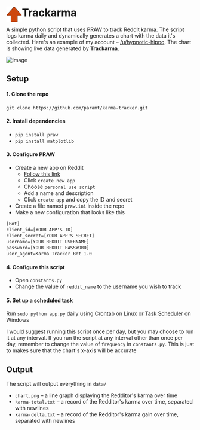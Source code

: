 # Trackarma <img align="left" width=42 src="https://raw.githubusercontent.com/paramt/trackarma/master/docs/favicon.png?token=AWeLQiGY-__a5z-tlmqkEbqufElP1UiXks5conorwA%3D%3D">

A simple python script that uses [PRAW](https://praw.readthedocs.io/en/latest/) 
to track Reddit karma. The script logs karma daily and dynamically generates 
a chart with the data it's collected. Here's an example of my account &ndash; 
[/u/hypnotic-hippo](https://www.reddit.com/user/hypnotic-hippo). The chart is 
showing live data generated by **Trackarma**.

![Image](http://206.167.183.187/chart.png)

## Setup

#### 1. Clone the repo
`git clone https://github.com/paramt/karma-tracker.git`

#### 2. Install dependencies
- `pip install praw`
- `pip install matplotlib`

#### 3. Configure PRAW
- Create a new app on Reddit
    * [Follow this link](https://www.reddit.com/prefs/apps/)
    * Click `create new app`
    * Choose `personal use script`
    * Add a name and description
    * Click `create app` and copy the ID and secret
- Create a file named `praw.ini` inside the repo
- Make a new configuration that looks like this
```
[Bot]
client_id=[YOUR APP'S ID]
client_secret=[YOUR APP'S SECRET]
username=[YOUR REDDIT USERNAME]
password=[YOUR REDDIT PASSWORD]
user_agent=Karma Tracker Bot 1.0
```

#### 4. Configure this script
- Open `constants.py`
- Change the value of `reddit_name` to the username you wish to track


#### 5. Set up a scheduled task
Run `sudo python app.py` daily using [Crontab](https://www.howtogeek.com/101288/how-to-schedule-tasks-on-linux-an-introduction-to-crontab-files/) on Linux or  [Task Scheduler](http://theautomatic.net/2017/10/03/running-python-task-scheduler/) on Windows

I would suggest running this script once per day, but you may choose to run it at any interval. 
If you run the script at any interval other than once per day, 
remember to change the value of `frequency` in `constants.py`. This is just to 
makes sure that the chart's x-axis will be accurate

## Output
The script will output everything in `data/`

- `chart.png` &ndash; a line graph displaying the Redditor's karma over time
- `karma-total.txt` &ndash; a record of the Redditor's karma over time, separated with newlines
- `karma-delta.txt` &ndash; a record of the Redditor's karma gain over time, separated with newlines
